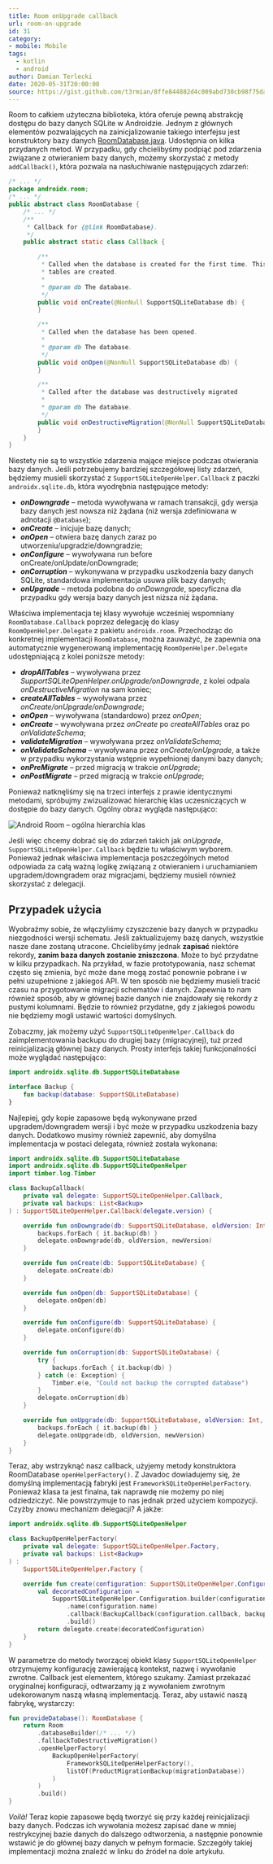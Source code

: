 ```yaml
---
title: Room onUpgrade callback
url: room-on-upgrade
id: 31
category:
- mobile: Mobile
tags:
  - kotlin
  - android
author: Damian Terlecki
date: 2020-05-31T20:00:00
source: https://gist.github.com/t3rmian/8ffe844882d4c009abd730cb98f75dac
---
```


Room to całkiem użyteczna biblioteka, która oferuje pewną abstrakcję dostępu do bazy danych SQLite w Androidzie.
Jednym z głównych elementów pozwalających na zainicjalizowanie takiego interfejsu jest konstruktory bazy danych [RoomDatabase.java](https://android.googlesource.com/platform/frameworks/support/+/androidx-master-dev/room/runtime/src/main/java/androidx/room/RoomDatabase.java). Udostępnia on kilka przydanych metod. W przypadku, gdy chcielibyśmy podpiąć pod zdarzenia związane z otwieraniem bazy danych, możemy skorzystać z metody `addCallback()`, która pozwala na nasłuchiwanie następujących zdarzeń:

```java
/* ... */
package androidx.room;
/* ... */
public abstract class RoomDatabase {
    /* ... */
    /**
     * Callback for {@link RoomDatabase}.
     */
    public abstract static class Callback {

        /**
         * Called when the database is created for the first time. This is called after all the
         * tables are created.
         *
         * @param db The database.
         */
        public void onCreate(@NonNull SupportSQLiteDatabase db) {
        }

        /**
         * Called when the database has been opened.
         *
         * @param db The database.
         */
        public void onOpen(@NonNull SupportSQLiteDatabase db) {
        }

        /**
         * Called after the database was destructively migrated
         *
         * @param db The database.
         */
        public void onDestructiveMigration(@NonNull SupportSQLiteDatabase db){
        }
    }
}
```

Niestety nie są to wszystkie zdarzenia mające miejsce podczas otwierania bazy danych. Jeśli potrzebujemy bardziej szczegółowej listy zdarzeń, będziemy musieli skorzystać z `SupportSQLiteOpenHelper.Callback` z paczki `androidx.sqlite.db`, która wyodrębnia następujące metody:
- ***onDowngrade*** – metoda wywoływana w ramach transakcji, gdy wersja bazy danych jest nowsza niż żądana (niż wersja zdefiniowana w adnotacji `@Database`);
- ***onCreate*** – inicjuje bazę danych;
- ***onOpen*** – otwiera bazę danych zaraz po utworzeniu/upgradzie/downgradzie;
- ***onConfigure*** – wywoływana run before onCreate/onUpdate/onDowngrade;
- ***onCorruption*** – wykonywana w przypadku uszkodzenia bazy danych SQLite, standardowa implementacja usuwa plik bazy danych;
- ***onUpgrade*** – metoda podobna do *onDowngrade*, specyficzna dla przypadku gdy wersja bazy danych jest niższa niż żądana.

Właściwa implementacja tej klasy wywołuje wcześniej wspomniany `RoomDatabase.Callback` poprzez delegację do klasy `RoomOpenHelper.Delegate` z pakietu `androidx.room`. Przechodząc do konkretnej implementacji `RoomDatabase`, można zauważyć, że zapewnia ona automatycznie wygenerowaną implementację `RoomOpenHelper.Delegate` udostępniającą z kolei poniższe metody:
- ***dropAllTables*** – wywoływana przez *SupportSQLiteOpenHelper.onUpgrade/onDowngrade*, z kolei odpala *onDestructiveMigration* na sam koniec;
- ***createAllTables*** – wywoływana przez *onCreate/onUpgrade/onDowngrade*;
- ***onOpen*** – wywoływana (standardowo) przez *onOpen*;
- ***onCreate*** – wywoływana przez *onCreate* po *createAllTables* oraz po *onValidateSchema*;
- ***validateMigration*** – wywoływana przez *onValidateSchema*;
- ***onValidateSchema*** – wywoływana przez *onCreate/onUpgrade*, a także w przypadku wykorzystania wstępnie wypełnionej danymi bazy danych;
- ***onPreMigrate*** – przed migracją w trakcie *onUpgrade*;
- ***onPostMigrate*** – przed migracją w trakcie *onUpgrade*;

Ponieważ natknęliśmy się na trzeci interfejs z prawie identycznymi metodami, spróbujmy zwizualizować hierarchię klas uczesniczących w dostępie do bazy danych. Ogólny obraz wygląda następująco:

<img src="/img/hq/room-upgrade-callback.svg" loading="lazy" alt="Android Room – ogólna hierarchia klas" title="Android Room – ogólna hierarchia klas">

Jeśli więc chcemy dobrać się do zdarzeń takich jak *onUpgrade*, `SupportSQLiteOpenHelper.Callback` będzie tu właściwym wyborem. Ponieważ jednak właściwa implementacja poszczególnych metod odpowiada za całą ważną logikę związaną z otwieraniem i uruchamianiem upgradem/downgradem oraz migracjami, będziemy musieli również skorzystać z delegacji.

## Przypadek użycia

Wyobraźmy sobie, że włączyliśmy czyszczenie bazy danych w przypadku niezgodności wersji schematu. Jeśli zaktualizujemy bazę danych, wszystkie nasze dane zostaną utracone. Chcielibyśmy jednak **zapisać** niektóre rekordy, **zanim baza danych zostanie zniszczona**. Może to być przydatne w kilku przypadkach. Na przykład, w fazie prototypowania, nasz schemat często się zmienia, być może dane mogą zostać ponownie pobrane i w pełni uzupełnione z jakiegoś API. W ten sposób nie będziemy musieli tracić czasu na przygotowanie migracji schematów i danych. Zapewnia to nam również sposób, aby w głównej bazie danych nie znajdowały się rekordy z pustymi kolumnami. Będzie to również przydatne, gdy z jakiegoś powodu nie będziemy mogli ustawić wartości domyślnych.

Zobaczmy, jak możemy użyć `SupportSQLiteOpenHelper.Callback` do zaimplementowania backupu do drugiej bazy (migracyjnej), tuż przed reinicjalizacją głównej bazy danych. Prosty interfejs takiej funkcjonalności może wyglądać następująco:

```kotlin
import androidx.sqlite.db.SupportSQLiteDatabase

interface Backup {
    fun backup(database: SupportSQLiteDatabase)
}
```

Najlepiej, gdy kopie zapasowe będą wykonywane przed upgradem/downgradem wersji i być może w przypadku uszkodzenia bazy danych. Dodatkowo musimy również zapewnić, aby domyślna implementacja w postaci delegata, również została wykonana:

```kotlin
import androidx.sqlite.db.SupportSQLiteDatabase
import androidx.sqlite.db.SupportSQLiteOpenHelper
import timber.log.Timber

class BackupCallback(
    private val delegate: SupportSQLiteOpenHelper.Callback,
    private val backups: List<Backup>
) : SupportSQLiteOpenHelper.Callback(delegate.version) {

    override fun onDowngrade(db: SupportSQLiteDatabase, oldVersion: Int, newVersion: Int) {
        backups.forEach { it.backup(db) }
        delegate.onDowngrade(db, oldVersion, newVersion)
    }

    override fun onCreate(db: SupportSQLiteDatabase) {
        delegate.onCreate(db)
    }

    override fun onOpen(db: SupportSQLiteDatabase) {
        delegate.onOpen(db)
    }

    override fun onConfigure(db: SupportSQLiteDatabase) {
        delegate.onConfigure(db)
    }

    override fun onCorruption(db: SupportSQLiteDatabase) {
        try {
            backups.forEach { it.backup(db) }
        } catch (e: Exception) {
            Timber.e(e, "Could not backup the corrupted database")
        }
        delegate.onCorruption(db)
    }

    override fun onUpgrade(db: SupportSQLiteDatabase, oldVersion: Int, newVersion: Int) {
        backups.forEach { it.backup(db) }
        delegate.onUpgrade(db, oldVersion, newVersion)
    }
}
```

Teraz, aby wstrzyknąć nasz callback, użyjemy metody konstruktora RoomDatabase `openHelperFactory()`. Z Javadoc dowiadujemy się, że domyślną implementacją fabryki jest `FrameworkSQLiteOpenHelperFactory`. Ponieważ klasa ta jest finalna, tak naprawdę nie możemy po niej odziedziczyć. Nie powstrzymuje to nas jednak przed użyciem kompozycji. Czyżby znowu mechanizm delegacji? A jakże:

```kotlin
import androidx.sqlite.db.SupportSQLiteOpenHelper

class BackupOpenHelperFactory(
    private val delegate: SupportSQLiteOpenHelper.Factory,
    private val backups: List<Backup>
) :
    SupportSQLiteOpenHelper.Factory {

    override fun create(configuration: SupportSQLiteOpenHelper.Configuration): SupportSQLiteOpenHelper {
        val decoratedConfiguration =
            SupportSQLiteOpenHelper.Configuration.builder(configuration.context)
                .name(configuration.name)
                .callback(BackupCallback(configuration.callback, backups))
                .build()
        return delegate.create(decoratedConfiguration)
    }
}
```

W parametrze do metody tworzącej obiekt klasy `SupportSQLiteOpenHelper` otrzymujemy konfigurację zawierającą kontekst, nazwę i wywołanie zwrotne. Callback jest elementem, którego szukamy. Zamiast przekazać oryginalnej konfiguracji, odtwarzamy ją z wywołaniem zwrotnym udekorowanym naszą własną implementacją. Teraz, aby ustawić naszą fabrykę, wystarczy:

```kotlin
fun provideDatabase(): RoomDatabase {
    return Room
        .databaseBuilder(/* ... */)
        .fallbackToDestructiveMigration()
        .openHelperFactory(
            BackupOpenHelperFactory(
                FrameworkSQLiteOpenHelperFactory(),
                listOf(ProductMigrationBackup(migrationDatabase))
            )
        )
        .build()
}
```

*Voilà!* Teraz kopie zapasowe będą tworzyć się przy każdej reinicjalizacji bazy danych. Podczas ich wywołania możesz zapisać dane w mniej restrykcyjnej bazie danych do dalszego odtworzenia, a następnie ponownie wstawić je do głównej bazy danych w pełnym formacie. Szczegóły takiej implementacji można znaleźć w linku do źródeł na dole artykułu.